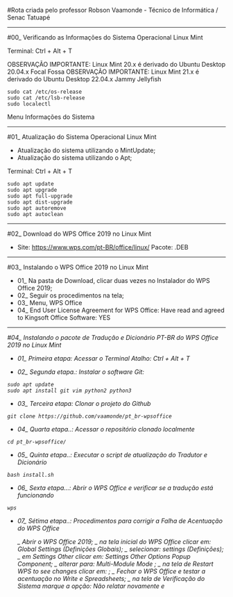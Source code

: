 #Rota criada pelo professor Robson Vaamonde - Técnico de Informática / Senac Tatuapé

____________________

#00_ Verificando as Informações do Sistema Operacional Linux Mint

Terminal: Ctrl + Alt + T

OBSERVAÇÃO IMPORTANTE: Linux Mint 20.x é derivado do Ubuntu Desktop 20.04.x Focal Fossa 
OBSERVAÇÃO IMPORTANTE: Linux Mint 21.x é derivado do Ubuntu Desktop 22.04.x Jammy Jellyfish

```
sudo cat /etc/os-release
sudo cat /etc/lsb-release
sudo localectl
```

Menu
	Informações do Sistema

____________________

#01_ Atualização do Sistema Operacional Linux Mint

 - Atualização do sistema utilizando o MintUpdate;
 - Atualização do sistema utilizando o Apt;

Terminal: Ctrl + Alt + T

```
sudo apt update
sudo apt upgrade
sudo apt full-upgrade
sudo apt dist-upgrade
sudo apt autoremove
sudo apt autoclean
```
____________________

#02_ Download do WPS Office 2019 no Linux Mint

 - Site: https://www.wps.com/pt-BR/office/linux/
	Pacote: .DEB

____________________

#03_ Instalando o WPS Office 2019 no Linux Mint

 - 01_ Na pasta de Download, clicar duas vezes no Instalador do WPS Office 2019;
 - 02_ Seguir os procedimentos na tela;
 - 03_ Menu, WPS Office
 - 04_ End User License Agreement for WPS Office: Have read and agreed to Kingsoft Office Software: YES <I Confirm>

____________________

#04_ Instalando o pacote de Tradução e Dicionário PT-BR do WPS Office 2019 no Linux Mint

 - 01_ Primeira etapa: Acessar o Terminal
	Atalho: Ctrl + Alt + T

 - 02_ Segunda etapa.: Instalar o software Git:

```
sudo apt update
sudo apt install git vim python2 python3
```

 - 03_ Terceira etapa: Clonar o projeto do Github

```
git clone https://github.com/vaamonde/pt_br-wpsoffice
```

 - 04_ Quarta etapa..: Acessar o repositório clonado localmente

```
cd pt_br-wpsoffice/
```

 - 05_ Quinta etapa..: Executar o script de atualização do Tradutor e Dicionário

```
bash install.sh
```

 - 06_ Sexta etapa...: Abrir o WPS Office e verificar se a tradução está funcionando

```
wps
```

 - 07_ Sétima etapa..: Procedimentos para corrigir a Falha de Acentuação do WPS Office

	_ Abrir o WPS Office 2019;
	_ na tela inicial do WPS Office clicar em: Global Settings (Definições Globais);
	_ selecionar: settings (Definições);
	_ em Settings Other clicar em: Settings Other Options Popup Component;
	_ alterar para: Multi-Module Mode <OK>;
	_ na tela de Restart WPS to see changes clicar em: <OK>;
	_ Fechar o WPS Office e testar a acentuação no Write e Spreadsheets;
	_ na tela de Verificação do Sistema marque a opção: Não relatar novamente e <Close>
